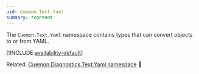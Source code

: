 ```yaml
---
uid: Cuemon.Text.Yaml
summary: *content
---
```

The `Cuemon.Text.Yaml` namespace contains types that can convert objects to or from YAML.

[!INCLUDE [availability-default](../../includes/availability-default.md)]

Related: [Cuemon.Diagnostics.Text.Yaml namespace](/api/dotnet/Cuemon.Diagnostics.Text.Yaml.html) 📘
